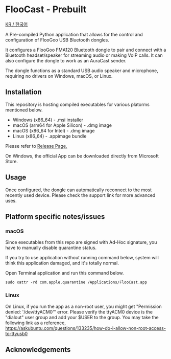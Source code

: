 # FlooCast - Prebuilt

[KR / 한국어](./README_KR.md)

A Pre-compiled Python application that allows for the control and configuration of FlooGoo USB Bluetooth dongles.

It configures a FlooGoo FMA120 Bluetooth dongle to pair and connect with a Bluetooth headset/speaker for streaming audio or making VoIP calls. It can also configure the dongle to work as an AuraCast sender.

The dongle functions as a standard USB audio speaker and microphone, requiring no drivers on Windows, macOS, or Linux.

## Installation

This repository is hosting compiled executables for various platorms mentioned below.

- Windows (x86_64) - .msi installer
- macOS (arm64 for Apple Silicon) - .dmg image
- macOS (x86_64 for Intel) - .dmg image
- Linux (x86_64) - .appimage bundle

Please refer to [Release Page.](https://github.com/potatosalad775/FlooCast/releases)

On Windows, the official App can be downloaded directly from Microsoft Store.
 
## Usage

Once configured, the dongle can automatically reconnect to the most recently used device. Please check the support link for more advanced uses. 
 
## Platform specific notes/issues

### macOS

Since executables from this repo are signed with Ad-Hoc signature, you have to manually disable quarantine status.

If you try to use application without running command below, system will think this application damaged, and it's totally normal.

Open Terminal application and run this command below.

```
sudo xattr -rd com.apple.quarantine /Applications/FlooCast.app
```

### Linux

On Linux, if you run the app as a non-root user, you might get "Permission denied: '/dev/ttyACM0'" error. 
Please verify the ttyACM0 device is the "dialout" user group and add your $USER to the group.
You may take the following link as a reference,
https://askubuntu.com/questions/133235/how-do-i-allow-non-root-access-to-ttyusb0

## Acknowledgements


